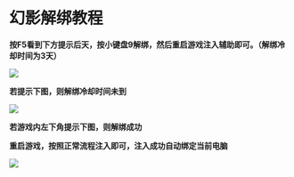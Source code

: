 # 幻影解绑教程

**按F5看到下方提示后天，按小键盘9解绑，然后重启游戏注入辅助即可。（解绑冷却时间为3天）**

![](../../.gitbook/assets/I8\(\[%R2MF4CFS8OT5}HOYUR.jpg)

**若提示下图，则解绑冷却时间未到**

![](../../.gitbook/assets/3VDD17R68Q8QO8{\)\[{WEB76.jpg)

**若游戏内左下角提示下图，则解绑成功**

**重启游戏，按照正常流程注入即可，注入成功自动绑定当前电脑**

![](../../.gitbook/assets/\)$@437M\[16HMHUL\(]9@H}EW.jpg)
